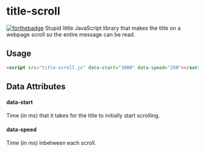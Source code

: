 # title-scroll
[![forthebadge](https://forthebadge.com/images/badges/uses-badges.svg)](https://forthebadge.com)
Stupid little JavaScript library that makes the title on a webpage scroll so the entire message can be read.

## Usage
```html
<script src="title-scroll.js" data-start="3000" data-speed="250"></script>
```
## Data Attributes

#### data-start
Time (in ms) that it takes for the title to initially start scrolling.

#### data-speed
Time (in ms) inbetween each scroll.
